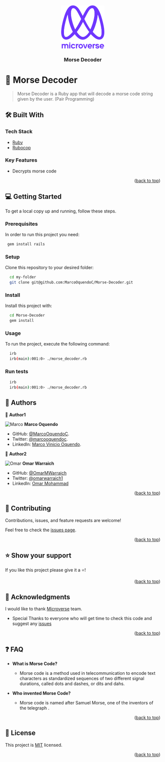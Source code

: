 <a name="readme-top"></a>

<div align="center">

  <img src="murple_logo.png" alt="logo" width="140"  height="auto" />
  <br/>

  <h3><b>Morse Decoder</b></h3>

</div>

<!-- PROJECT DESCRIPTION -->

# 📖 Morse Decoder <a name="morse-decoder"></a>

> Morse Decoder is a Ruby app that will decode a morse code string given by the user. (Pair Programming)

## 🛠 Built With <a name="built-with"></a>

### Tech Stack <a name="tech-stack"></a>

- [Ruby](https://www.ruby-lang.org/en/)
- [Rubocop](https://docs.rubocop.org/rubocop/1.39/index.html)

<!-- Features -->

### Key Features <a name="key-features"></a>

- Decrypts morse code

<p align="right">(<a href="#readme-top">back to top</a>)</p>

<!-- GETTING STARTED -->

## 💻 Getting Started <a name="getting-started"></a>

To get a local copy up and running, follow these steps.

### Prerequisites

In order to run this project you need:

```sh
 gem install rails
```
### Setup

Clone this repository to your desired folder:

```sh
  cd my-folder
  git clone git@github.com:MarcoOquendoC/Morse-Decoder.git
```
### Install

Install this project with:

```sh
  cd Morse-Decoder
  gem install
```
### Usage

To run the project, execute the following command:

```sh
  irb
  irb(main):001:0> ./morse_decoder.rb
```
### Run tests

```sh
  irb
  irb(main):001:0> ./morse_decoder.rb
```
<!-- AUTHORS -->

## 👥 Authors <a name="authors"></a>

👤 **Author1**

<img src="https://ca.slack-edge.com/T47CT8XPG-U03GYGT3LBA-0bd15eb5c4a7-512" alt="Marco" width="40" height="40" /> **Marco Oquendo**

- GitHub: [@MarcoOquendoC](https://github.com/MarcoOquendoC). 
- Twitter: [@marcooquendoc](https://twitter.com/marcooquendoc). 
- LinkedIn: [Marco Vinicio Oquendo](https://www.linkedin.com/in/MarcoOquendoC/). 

👤 **Author2**

<img src="https://ca.slack-edge.com/T47CT8XPG-U03KHBLE332-7b0c9c134114-512" alt="Omar" width="40" height="40" /> **Omar Warraich**

- GitHub: [@OmarMWarraich](https://github.com/OmarMWarraich)
- Twitter: [@omarwarraich1](https://twitter.com/@omarwarraich1)
- LinkedIn: [Omar Mohammad](https://www.linkedin.com/in/omar-mohammad-a9902847/)

<p align="right">(<a href="#readme-top">back to top</a>)</p>

<!-- CONTRIBUTING -->

## 🤝 Contributing <a name="contributing"></a>

Contributions, issues, and feature requests are welcome!

Feel free to check the [issues page](../../issues/).

<p align="right">(<a href="#readme-top">back to top</a>)</p>

<!-- SUPPORT -->

## ⭐️ Show your support <a name="support"></a>

If you like this project please give it a ⭐️!

<p align="right">(<a href="#readme-top">back to top</a>)</p>

<!-- ACKNOWLEDGEMENTS -->

## 🙏 Acknowledgments <a name="acknowledgements"></a>

I would like to thank [Microverse](www.microverse.org) team.
- Special Thanks to everyone who will get time to check this code and suggest any [issues](https://github.com/MarcoOquendoC/Morse-Decoder/issues)

<p align="right">(<a href="#readme-top">back to top</a>)</p>

<!-- FAQ (optional) -->

## ❓ FAQ <a name="faq"></a>

- **What is Morse Code?**

  - Morse code is a method used in telecommunication to encode text characters as standardized sequences of two different signal durations, called dots and dashes, or dits and dahs.

- **Who invented Morse Code?**

  - Morse code is named after Samuel Morse, one of the inventors of the telegraph .

<p align="right">(<a href="#readme-top">back to top</a>)</p>

<!-- LICENSE -->

## 📝 License <a name="license"></a>

This project is [MIT](./LICENSE) licensed.

<p align="right">(<a href="#readme-top">back to top</a>)</p>

